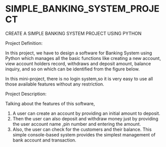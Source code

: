 # SIMPLE_BANKING_SYSTEM_PROJECT
CREATE A SIMPLE BANKING SYSTEM PROJECT USING PYTHON

Project Definition:

In this project, we have to design a software for Banking System using Python which manages all
the basic functions like creating a new account, view account holders record, withdraws and deposit
amount, balance inquiry, and so on which can be identified from the figure below.

In this mini-project, there is no login system,so it is very easy to use all those available features without
any restriction.


Project Description:

Talking about the features of this software,
1. A user can create an account by providing an initial amount to deposit.
2. Then the user can also deposit and withdraw money just by providing the user account name ,pin
number and entering the amount.
3. Also, the user can check for the customers and their balance. This simple console-based system
provides the simplest management of bank account and transaction. 
